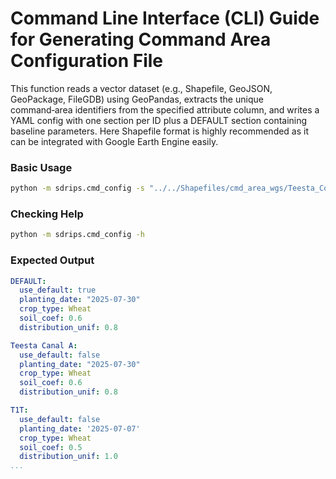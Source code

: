 # Command Line Interface (CLI) Guide for Generating Command Area Configuration File

This function reads a vector dataset (e.g., Shapefile, GeoJSON, GeoPackage, FileGDB)
using GeoPandas, extracts the unique command‑area identifiers from the specified
attribute column, and writes a YAML config with one section per ID plus a DEFAULT
section containing baseline parameters. Here Shapefile format is highly recommended as it 
can be integrated with Google Earth Engine easily. 

### Basic Usage

```bash
python -m sdrips.cmd_config -s "../../Shapefiles/cmd_area_wgs/Teesta_Command_Areas.shp" -c "CNLNM" -d 2025-07-07 -cc Rice -o '../Data/cmd_config.yaml'
```
### Checking Help
```bash
python -m sdrips.cmd_config -h
```
### Expected Output
```yaml
DEFAULT:
  use_default: true
  planting_date: "2025-07-30"
  crop_type: Wheat
  soil_coef: 0.6
  distribution_unif: 0.8

Teesta Canal A:
  use_default: false
  planting_date: "2025-07-30"
  crop_type: Wheat
  soil_coef: 0.6
  distribution_unif: 0.8

T1T:
  use_default: false
  planting_date: '2025-07-07'
  crop_type: Wheat
  soil_coef: 0.5
  distribution_unif: 1.0
...
```